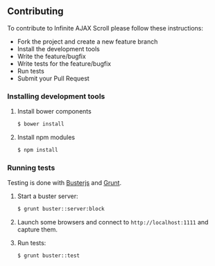 ## Contributing

To contribute to Infinite AJAX Scroll please follow these instructions:

* Fork the project and create a new feature branch
* Install the development tools
* Write the feature/bugfix
* Write tests for the feature/bugfix
* Run tests
* Submit your Pull Request

### Installing development tools

1. Install bower components

    ``` sh
    $ bower install
    ```

2. Install npm modules

    ``` sh
    $ npm install
    ```

### Running tests

Testing is done with [Busterjs](https://github.com/busterjs/buster) and [Grunt](https://github.com/gruntjs/grunt).

1. Start a buster server:

    ``` sh
    $ grunt buster::server:block
    ```

2. Launch some browsers and connect to `http://localhost:1111` and capture them.

3. Run tests:

    ``` sh
    $ grunt buster::test
    ```
